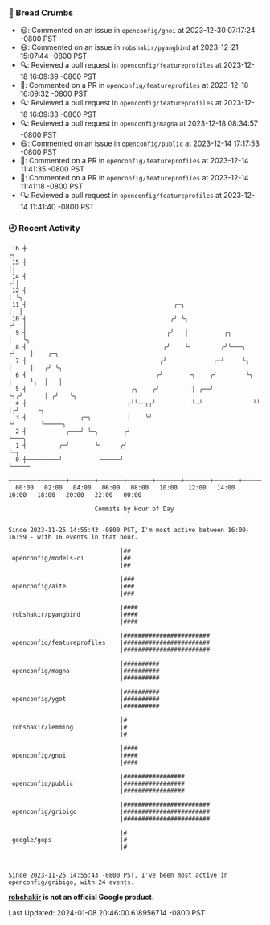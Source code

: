 ### 🍞 Bread Crumbs

 * 😃: Commented on an issue in `openconfig/gnoi` at 2023-12-30 07:17:24 -0800 PST
 * 😃: Commented on an issue in `robshakir/pyangbind` at 2023-12-21 15:07:44 -0800 PST
 * 🔍: Reviewed a pull request in  `openconfig/featureprofiles` at 2023-12-18 16:09:39 -0800 PST
 * 💬: Commented on a PR in  `openconfig/featureprofiles` at 2023-12-18 16:09:32 -0800 PST
 * 🔍: Reviewed a pull request in  `openconfig/featureprofiles` at 2023-12-18 16:09:33 -0800 PST
 * 🔍: Reviewed a pull request in  `openconfig/magna` at 2023-12-18 08:34:57 -0800 PST
 * 😃: Commented on an issue in `openconfig/public` at 2023-12-14 17:17:53 -0800 PST
 * 💬: Commented on a PR in  `openconfig/featureprofiles` at 2023-12-14 11:41:35 -0800 PST
 * 💬: Commented on a PR in  `openconfig/featureprofiles` at 2023-12-14 11:41:18 -0800 PST
 * 🔍: Reviewed a pull request in  `openconfig/featureprofiles` at 2023-12-14 11:41:40 -0800 PST

### 🕘 Recent Activity
```
 16 ┼                                                                    ╭╮
 15 ┤                                                                    ││
 14 ┤                                                                   ╭╯│
 12 ┤                                                                   │ ╰╮
 11 ┤                                         ╭─╮                       │  │
 10 ┤                                        ╭╯ ╰╮                     ╭╯  │
  9 ┤                                       ╭╯   │          ╭╮         │   ╰╮
  8 ┤                                      ╭╯    ╰╮        ╭╯╰───╮    ╭╯    │    ╭─╮
  7 ┤                                     ╭╯      │      ╭─╯     ╰╮   │     │   ╭╯ ╰╮
  6 ┤                                    ╭╯       ╰╮    ╭╯        ╰╮  │     ╰╮  │   │
  5 ┤                             ╭╮    ╭╯         │ ╭──╯          ╰╮╭╯      │ ╭╯   ╰╮
  4 ┤                            ╭╯╰──╮╭╯          ╰─╯              ╰╯       │╭╯     ╰╮
  3 ┤               ╭─╮          │    ╰╯                                     ╰╯       ╰─────╮
  2 ┤           ╭───╯ ╰─╮       ╭╯                                                          ╰───╮
  1 ┤         ╭─╯       ╰╮     ╭╯                                                               ╰─╮
  0 ┼─────────╯          ╰─────╯                                                                  ╰─────
    +───────+───────+───────+───────+───────+───────+───────+───────+───────+───────+───────+───────+────
  00:00   02:00   04:00   06:00   08:00   10:00   12:00   14:00   16:00   18:00   20:00   22:00   00:00   

						Commits by Hour of Day


Since 2023-11-25 14:55:43 -0800 PST, I'm most active between 16:00-16:59 - with 16 events in that hour.

```



```
                               |##
 openconfig/models-ci          |##
                               |##

                               |###
 openconfig/aite               |###
                               |###

                               |####
 robshakir/pyangbind           |####
                               |####

                               |########################
 openconfig/featureprofiles    |########################
                               |########################

                               |##########
 openconfig/magna              |##########
                               |##########

                               |##########
 openconfig/ygot               |##########
                               |##########

                               |#
 robshakir/lemming             |#
                               |#

                               |####
 openconfig/gnoi               |####
                               |####

                               |#################
 openconfig/public             |#################
                               |#################

                               |########################
 openconfig/gribigo            |########################
                               |########################

                               |#
 google/gops                   |#
                               |#



Since 2023-11-25 14:55:43 -0800 PST, I've been most active in openconfig/gribigo, with 24 events.

```
**[robshakir](mailto:robjs@google.com) is not an official Google product.**  


Last Updated: 2024-01-08 20:46:00.618956714 -0800 PST
